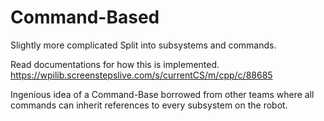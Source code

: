 # Command-Based
Slightly more complicated
Split into subsystems and commands. 

Read documentations for how this is implemented. 
https://wpilib.screenstepslive.com/s/currentCS/m/cpp/c/88685


Ingenious idea of a Command-Base borrowed from other teams where all commands can inherit references to every subsystem on the robot. 
